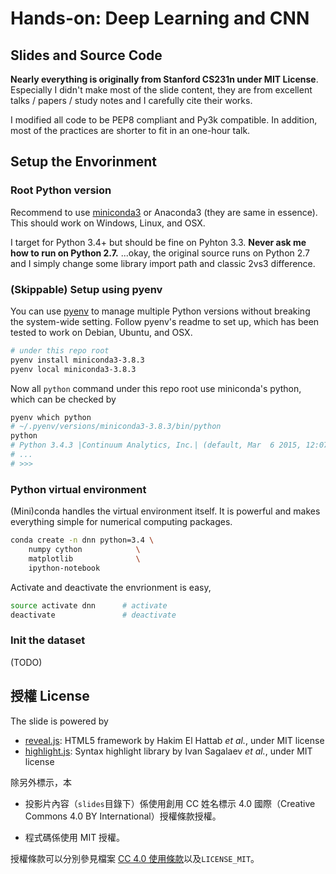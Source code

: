 # Hands-on: Deep Learning and CNN

## Slides and Source Code

**Nearly everything is originally from Stanford CS231n under MIT License**. Especially I didn't make most of the slide content, they are from excellent talks / papers / study notes and I carefully cite their works.

I modified all code to be PEP8 compliant and Py3k compatible. In addition, most of the practices are shorter to fit in an one-hour talk.


## Setup the Envorinment

### Root Python version

Recommend to use [miniconda3] or Anaconda3 (they are same in essence). This should work on Windows, Linux, and OSX.

I target for Python 3.4+ but should be fine on Pyhton 3.3. **Never ask me how to run on Python 2.7.** ...okay, the original source runs on Python 2.7 and I simply change some library import path and classic 2vs3 difference.


### (Skippable) Setup using pyenv

You can use [pyenv] to manage multiple Python versions without breaking the system-wide setting. Follow pyenv's readme to set up, which has been tested to work on Debian, Ubuntu, and OSX.

```bash
# under this repo root
pyenv install miniconda3-3.8.3
pyenv local miniconda3-3.8.3
```

Now all `python` command under this repo root use miniconda's python, which can be checked by

```bash
pyenv which python
# ~/.pyenv/versions/miniconda3-3.8.3/bin/python
python
# Python 3.4.3 |Continuum Analytics, Inc.| (default, Mar  6 2015, 12:07:41)
# ...
# >>>
```

### Python virtual environment

(Mini)conda handles the virtual environment itself. It is powerful and makes everything simple for numerical computing packages.


```bash
conda create -n dnn python=3.4 \
	numpy cython            \
	matplotlib              \
	ipython-notebook
```

Activate and deactivate the envrionment is easy,

```bash
source activate dnn      # activate
deactivate               # deactivate
```

[pyenv]: https://github.com/yyuu/pyenv
[miniconda3]: http://conda.pydata.org/miniconda.html
[mkl]: https://store.continuum.io/cshop/mkl-optimizations/


### Init the dataset
(TODO)

## 授權 License

The slide is powered by

- [reveal.js]: HTML5 framework by Hakim El Hattab *et al.*, under MIT license
- [highlight.js]: Syntax highlight library by Ivan Sagalaev *et al.*, under MIT license

除另外標示，本

- 投影片內容（`slides`目錄下）係使用創用 CC 姓名標示 4.0 國際（Creative Commons 4.0 BY International）授權條款授權。

- 程式碼係使用 MIT 授權。

授權條款可以分別參見檔案 [CC 4.0 使用條款]以及`LICENSE_MIT`。

[reveal.js]: https://github.com/hakimel/reveal.js
[shower.js]: https://github.com/shower/shower
[highlight.js]: http://highlightjs.org/
[CC 4.0 使用條款]: http://creativecommons.org/licenses/by/4.0/deed.zh_TW
